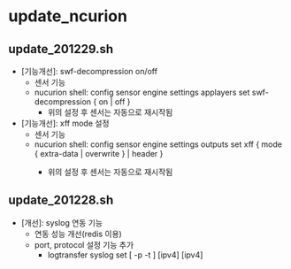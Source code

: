 # update_ncurion

## update_201229.sh

* [기능개선]: swf-decompression on/off
  * 센서 기능
  * nucurion shell: config sensor engine settings applayers set swf-decompression { on | off }
    * 위의 설정 후 센서는 자동으로 재시작됨
* [기능개선]: xff mode 설정
  * 센서 기능
  * nucurion shell: config sensor engine settings outputs set xff { mode { extra-data | overwrite } | header <string> }
    * 위의 설정 후 센서는 자동으로 재시작됨

## update_201228.sh

* [개선]: syslog 연동 기능
  * 연동 성능 개선(redis 이용)
  * port, protocol 설정 기능 추가
    * logtransfer syslog set [ -p <port> -t <protocol> ] <ipv4> [ipv4] [ipv4] 
